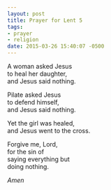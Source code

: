 ```yaml
---
layout: post
title: Prayer for Lent 5
tags:
- prayer
- religion
date: 2015-03-26 15:40:07 -0500
---
```


A woman asked Jesus  
to heal her daughter,  
and Jesus said nothing.

Pilate asked Jesus  
to defend himself,  
and Jesus said nothing.

Yet the girl was healed,  
and Jesus went to the cross.

Forgive me, Lord,  
for the sin of  
saying everything but  
doing nothing.

*Amen*
